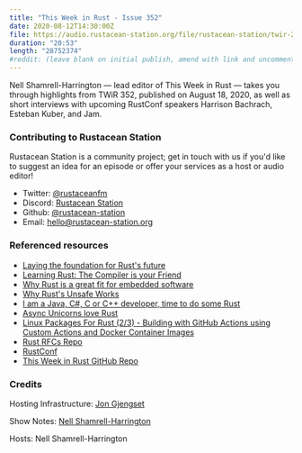 ```yaml
---
title: "This Week in Rust - Issue 352"
date: 2020-08-12T14:30:00Z
file: https://audio.rustacean-station.org/file/rustacean-station/twir-2020-08-19.mp3
duration: "20:53"
length: "28752374"
#reddit: (leave blank on initial publish, amend with link and uncomment this line after Reddit thread has been posted)
---
```


Nell Shamrell-Harrington — lead editor of This Week in Rust — takes you through highlights from TWiR 352, published on August 18, 2020, as well as short interviews with upcoming RustConf speakers Harrison Bachrach, Esteban Kuber, and Jam.

<!--
The episode introduction goes here.
The first paragraph should ideally be short, and is used in various
places as a "short description" for the episode. Any subsequent
paragraphs show up as "expanded description".
-->

### Contributing to Rustacean Station

<!-- You can probably leave this as-is -->

Rustacean Station is a community project; get in touch with us if you'd like to suggest an idea for an episode or offer your services as a host or audio editor!

 - Twitter: [@rustaceanfm](https://twitter.com/rustaceanfm)
 - Discord: [Rustacean Station](https://discord.gg/cHc3Gyc)
 - Github: [@rustacean-station](https://github.com/rustacean-station/)
 - Email: [hello@rustacean-station.org](mailto:hello@rustacean-station.org)

### Referenced resources

* [Laying the foundation for Rust's future](https://blog.rust-lang.org/2020/08/18/laying-the-foundation-for-rusts-future.html)
* [Learning Rust: The Compiler is your Friend](https://ferrous-systems.com/blog/the-compiler-is-your-friend/)
* [Why Rust is a great fit for embedded software](https://tweedegolf.nl/blog/39/why-rust-is-a-great-fit-for-embedded-software)
* [Why Rust's Unsafe Works](https://jam1.re/blog/why-rusts-unsafe-works)
* [I am a Java, C#, C or C++ developer, time to do some Rust](https://fasterthanli.me/articles/i-am-a-java-csharp-c-or-cplusplus-dev-time-to-do-some-rust)
* [Async Unicorns love Rust](https://blog.kdubovikov.ml/articles/rust/async-unicorns-love-rust)
* [Linux Packages For Rust (2/3) - Building with GitHub Actions using Custom Actions and Docker Container Images](https://ebbflow.io/blog/vending-linux-2)
* [Rust RFCs Repo](https://github.com/rust-lang/rfcs)
* [RustConf](https://rustconf.com/)
* [This Week in Rust GitHub Repo](https://github.com/emberian/this-week-in-rust/)

### Credits

Hosting Infrastructure: [Jon Gjengset](https://twitter.com/jonhoo/)

Show Notes: [Nell Shamrell-Harrington](https://twitter.com/nellshamrell)

Hosts: Nell Shamrell-Harrington
